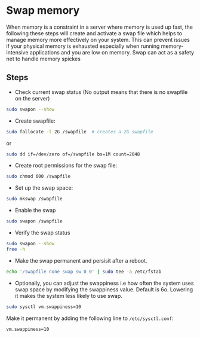 # Swap memory
When memory is a constraint in a server where memory is used up fast, the following these steps will create and activate a swap file which helps to manage memory more effectively on your system. This can prevent issues if your physical memory is exhausted especially when running memory-intensive applications and you are low on memory. Swap can act as a safety net to handle memory spickes

## Steps 
*  Check current swap status (No output means that there is no swapfile on the server)

```sh
sudo swapon --show 
```
* Create swapfile:

```sh
sudo fallocate -l 2G /swapfile  # creates a 2G swapfile
```

or 

```sh
sudo dd if=/dev/zero of=/swapfile bs=1M count=2048
```


* Create root permissions for the swap file:

```sh
sudo chmod 600 /swapfile
```


* Set up the swap space:

```sh
sudo mkswap /swapfile
```

* Enable the swap

```sh
sudo swapon /swapfile
```

* Verify the swap status

```sh
sudo swapon --show
free -h
```
* Make the swap permanent and persisit after a reboot.

```sh
echo '/swapfile none swap sw 0 0' | sudo tee -a /etc/fstab
```

* Optionally, you can adjust the swappiness i.e how often the system uses swap space by modifying the swappiness value. Default is 6o. Lowering it makes the system less likely to use swap.

```sh
sudo sysctl vm.swappiness=10
```
Make it permanent by adding the following line to `/etc/sysctl.conf`:

```sh
vm.swappiness=10
```

